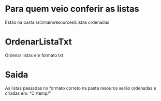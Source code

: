 # Para quem veio conferir as listas
Estão na pasta src\main\resources\Listas ordenadas


# OrdenarListaTxt
Ordenar listas em formato txt

# Saida
As listas passadas no formato correto na pasta resource serão ordenadas e criadas em: "C:/temp/"
